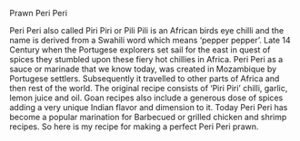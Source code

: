 Prawn Peri Peri

Peri Peri also called Piri Piri or Pili Pili is an African birds eye chilli and the name is derived from a Swahili word which means ‘pepper pepper’. Late 14 Century when the Portugese explorers set sail for the east in quest of spices they stumbled upon these fiery hot chillies in Africa. Peri Peri as a sauce or marinade that we know today, was created in Mozambique by Portugese settlers. Subsequently it travelled to other parts of Africa and then rest of the world. The original recipe consists of ‘Piri Piri’ chilli, garlic, lemon juice and oil. Goan recipes also include a generous dose of spices adding a very unique Indian flavor and dimension to it. Today Peri Peri has become a popular marination for Barbecued or grilled chicken and shrimp recipes. So here is my recipe for making a perfect Peri Peri prawn.
